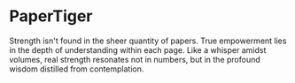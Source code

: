 # PaperTiger
Strength isn't found in the sheer quantity of papers. True empowerment lies in the depth of understanding within each page. Like a whisper amidst volumes, real strength resonates not in numbers, but in the profound wisdom distilled from contemplation.
